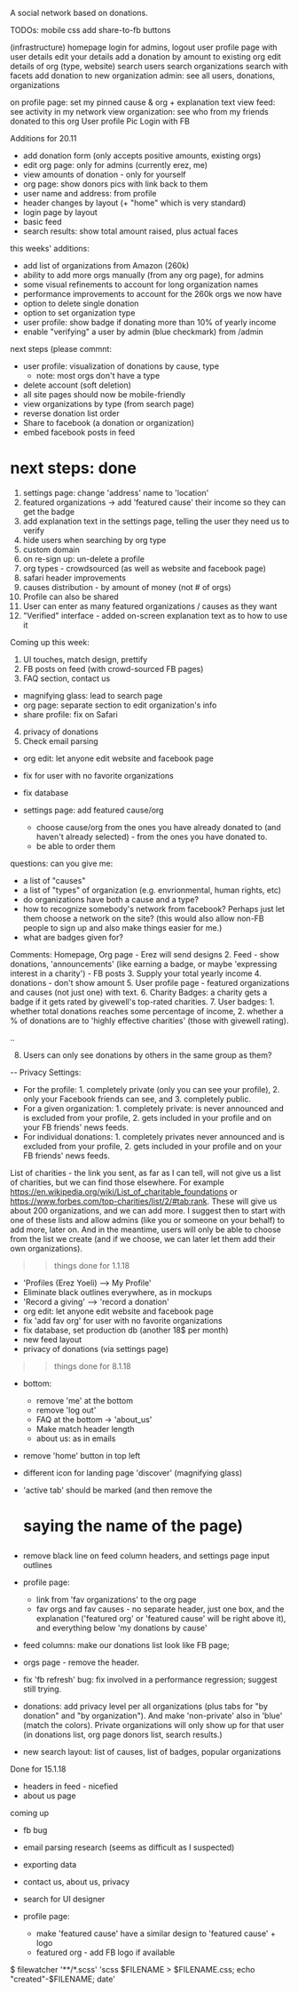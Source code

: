 A social network based on donations. 

TODOs:
mobile css 
add share-to-fb buttons

(infrastructure)
homepage
login for admins, logout
user profile page with user details
edit your details
add a donation by amount to existing org
edit details of org (type, website) 
search users
search organizations
search with facets 
add donation to new organization
admin: see all users, donations, organizations

on profile page: set my pinned cause & org + explanation text
view feed: see activity in my network
view organization: see who from my friends donated to this org
User profile Pic
Login with FB
 
Additions for 20.11
- add donation form (only accepts positive amounts, existing orgs)
- edit org page: only for admins (currently erez, me)
- view amounts of donation - only for yourself 
- org page: show donors pics with link back to them 
- user name and address: from profile 
- header changes by layout (+ "home" which is very standard)
- login page by layout
- basic feed
- search results: show total amount raised, plus actual faces 



this weeks' additions:
- add list of organizations from Amazon (260k)
- ability to add more orgs manually (from any org page), for admins
- some visual refinements to account for long organization names 
- performance improvements to account for the 260k orgs we now have
- option to delete single donation 
- option to set organization type
- user profile: show badge if donating more than 10% of yearly income
- enable "verifying" a user by admin (blue checkmark) from /admin

next steps (please commnt: 
- user profile: visualization of donations by cause, type 
  - note: most orgs don't have a type
- delete account (soft deletion)
- all site pages should now be mobile-friendly
- view organizations by type (from search page)
- reverse donation list order 
- Share to facebook (a donation or organization)
- embed facebook posts in feed

next steps:
done
====
1. settings page: change 'address' name to 'location' 
2. featured organizations -> add 'featured cause' 
their income so they can get the badge 
3. add explanation text in the settings page, telling the user they need us to verify 
4. hide users when searching by org type 
5. custom domain 
6. on re-sign up: un-delete a profile 
7. org types - crowdsourced (as well as website and facebook page)
8. safari header improvements
9. causes distribution - by amount of money (not # of orgs)
10. Profile can also be shared 
11. User can enter as many featured organizations / causes as they want
12. "Verified" interface - added on-screen explanation text as to how to use it

Coming up this week:
1. UI touches, match design, prettify 
2. FB posts on feed (with crowd-sourced FB pages)
3. FAQ section, contact us
- magnifying glass: lead to search page
- org page: separate section to edit organization's info 
- share profile: fix on Safari 

4. privacy of donations 
5. Check email parsing

- org edit: let anyone edit website and facebook page 
- fix for user with no favorite organizations
- fix database 

- settings page: add featured cause/org
  - choose cause/org from the ones you have already donated to (and haven't already selected) - from the ones you have donated to. 
  - be able to order them 

questions: can you give me:
- a list of "causes"
- a list of "types" of organization (e.g. envrionmental, human rights, etc)
- do organizations have both a cause and a type?
- how to recognize somebody's network from facebook? Perhaps just let them choose a network on the site? (this would also allow non-FB people to sign up and also make things easier for me.)
- what are badges given for?

Comments:
Homepage, Org page - Erez will send designs 
2. Feed - show donations, 'announcements' (like earning a badge, or maybe 'expressing interest in a charity') - FB posts 
3. Supply your total yearly income
4. donations - don't show amount 
5. User profile page - featured organizations and causes (not just one) with text. 
6. Charity Badges: a charity gets a badge if it gets rated by givewell's top-rated charities. 
7. User badges: 1. whether total donations reaches some percentage of income, 2. whether a % of donations are to 'highly effective charities' (those with givewell rating). 

.. 

8. Users can only see donations by others in the same group as them?

-- 
Privacy Settings:
- For the profile: 1. completely private (only you can see your profile), 2. only your Facebook friends can see, and 3. completely public.  
- For a given organization: 1. completely private: is never announced and is excluded from your profile, 2. gets included in your profile and on your FB friends' news feeds.
- For individual donations: 1. completely privates never announced and is excluded from your profile, 2. gets included in your profile and on your FB friends' news feeds.

List of charities - the link you sent, as far as I can tell, will not give us a list of charities, but we can find those elsewhere. For example https://en.wikipedia.org/wiki/List_of_charitable_foundations or https://www.forbes.com/top-charities/list/2/#tab:rank. These will give us about 200 organizations, and we can add more. I suggest then to start with one of these lists and allow admins (like you or someone on your behalf) to add more, later on. And in the meantime, users will only be able to choose from the list we create (and if we choose, we can later let them add their own organizations).

>> things done for 1.1.18
- 'Profiles (Erez Yoeli) —> My Profile'
- Eliminate black outlines everywhere, as in mockups
- 'Record a giving' —> 'record a donation'
- org edit: let anyone edit website and facebook page 
- fix 'add fav org' for user with no favorite organizations
- fix database, set production db (another 18$ per month)
- new feed layout
- privacy of donations (via settings page)

>> things done for 8.1.18
- bottom:
  - remove 'me' at the bottom 
  - remove 'log out' 
  - FAQ at the bottom -> 'about_us'
  - Make match header length
  - about us: as in emails 
- remove 'home' button in top left 
- different icon for landing page 'discover' (magnifying glass)
- 'active tab' should be marked (and then remove the <h1> saying the name of the page)
- remove black line on feed column headers, and settings page input outlines 
- profile page:
  - link from 'fav organizations' to the org page
  - fav orgs and fav causes - no separate header, just one box, and the explanation ('featured org' or 'featured cause' will be right above it), and everything below 'my donations by cause'
- feed columns: make our donations list look like FB page; 
- orgs page - remove the header. 

- fix 'fb refresh' bug: fix involved in a performance regression; suggest still trying.
- donations: add privacy level per all organizations (plus tabs for "by donation" and "by organization"). And make 'non-private' also in 'blue' (match the colors). Private organizations will only show up for that user (in donations list, org page donors list, search results.)
- new search layout: list of causes, list of badges, popular organizations


Done for 15.1.18
- headers in feed - nicefied
- about us page

coming up 
- fb bug

- email parsing research (seems as difficult as I suspected)
- exporting data
- contact us, about us, privacy 
- search for UI designer
- profile page:
  - make 'featured cause' have a similar design to 'featured cause' + logo
  - featured org - add FB logo if available

$ filewatcher '**/*.scss' 'scss $FILENAME > $FILENAME.css; echo "created"-$FILENAME; date'